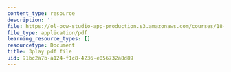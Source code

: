 ```yaml
---
content_type: resource
description: ''
file: https://ol-ocw-studio-app-production.s3.amazonaws.com/courses/18-06sc-linear-algebra-fall-2011/91bc2a7ba124f1c84236e056732a8d89_vF7eyJ2g3kU.pdf
file_type: application/pdf
learning_resource_types: []
resourcetype: Document
title: 3play pdf file
uid: 91bc2a7b-a124-f1c8-4236-e056732a8d89
---
```

